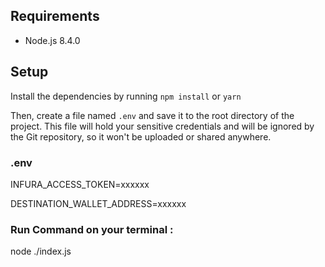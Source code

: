 ## Requirements

- Node.js 8.4.0

## Setup

Install the dependencies by running `npm install` or `yarn`

Then, create a file named `.env` and save it to the root directory of the project. This file will hold your sensitive credentials and will be ignored by the Git repository, so it won't be uploaded or shared anywhere.


### .env

INFURA_ACCESS_TOKEN=xxxxxx

DESTINATION_WALLET_ADDRESS=xxxxxx


### Run Command on your terminal :
node ./index.js
